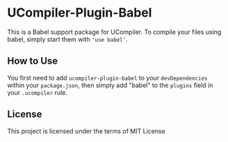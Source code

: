 # UCompiler-Plugin-Babel

This is a Babel support package for UCompiler. To compile your files using
babel, simply start them with `'use babel'`.

## How to Use

You first need to add `ucompiler-plugin-babel` to your `devDependencies`
within your `package.json`, then simply add "babel" to the `plugins` field
in your `.ucompiler` rule.

## License

This project is licensed under the terms of MIT License
